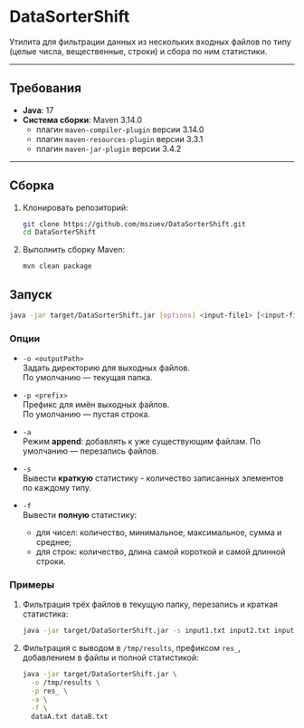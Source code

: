 # DataSorterShift

Утилита для фильтрации данных из нескольких входных файлов по типу (целые числа, вещественные, строки) и сбора по ним статистики.

---

## Требования

- **Java**: 17  
- **Система сборки**: Maven 3.14.0  
  - плагин `maven-compiler-plugin` версии 3.14.0  
  - плагин `maven-resources-plugin` версии 3.3.1  
  - плагин `maven-jar-plugin` версии 3.4.2  


---

## Сборка

1. Клонировать репозиторий:
   ```bash
   git clone https://github.com/mszuev/DataSorterShift.git
   cd DataSorterShift

2. Выполнить сборку Maven:
   ```bash
   mvn clean package

## Запуск
```bash
java -jar target/DataSorterShift.jar [options] <input-file1> [<input-file2> ...]
```

### Опции
- `-o <outputPath>`  
  Задать директорию для выходных файлов.  
  По умолчанию — текущая папка.

- `-p <prefix>`  
  Префикс для имён выходных файлов.  
  По умолчанию — пустая строка.

- `-a`  
  Режим **append**: добавлять к уже существующим файлам.
  По умолчанию — перезапись файлов.

- `-s`  
  Вывести **краткую** статистику - количество записанных элементов по каждому типу.

- `-f`  
  Вывести **полную** статистику:
  - для чисел: количество, минимальное, максимальное, сумма и среднее;
  - для строк: количество, длина самой короткой и самой длинной строки.

### Примеры

1. Фильтрация трёх файлов в текущую папку, перезапись и краткая статистика:
   ```bash
   java -jar target/DataSorterShift.jar -s input1.txt input2.txt input3.txt
2. Фильтрация с выводом в `/tmp/results`, префиксом `res_`, добавлением в файлы и полной статистикой:
   ```bash
   java -jar target/DataSorterShift.jar \
     -o /tmp/results \
     -p res_ \
     -a \
     -f \
     dataA.txt dataB.txt
